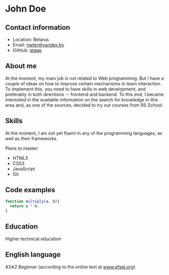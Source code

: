 # John Doe

## Contact information

- Location: Belarus
- Email: nwter@yandex.by
- GitHub: [qtage](https://github.com/qtage)

## About me

At the moment, my main job is not related to Web programming. But I have a couple of ideas on how to improve certain mechanisms in team interaction. To implement this, you need to have skills in web development, and preferably in both directions -- frontend and backend. To this end, I became interested in the available information on the search for knowledge in this area and, as one of the sources, decided to try out courses from RS School.

## Skills

At the moment, I am not yet fluent in any of the programming languages, as well as their frameworks.

Plans to master:
- HTML5
- CSS3
- JavaScript
- Git

## Code examples

```js
function multiply(a, b){
  return a * b;
}
```

## Education

Higher technical education

## English language

A1/A2 Beginner (according to the online test at www.efset.org)

